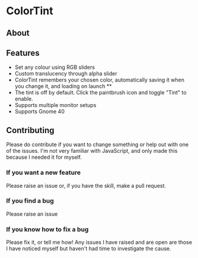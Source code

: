 # ColorTint
## About
## Features
* Set any colour using RGB sliders
* Custom translucency through alpha slider
* ColorTint remembers your chosen color, automatically saving it when you change it, and loading on launch **
* The tint is off by default. Click the paintbrush icon and toggle "Tint" to enable.
* Supports multiple monitor setups
* Supports Gnome 40

## Contributing
Please do contribute if you want to change something or help out with one of the issues. I'm not very familiar with JavaScript, and only made this because I needed it for myself.

### If you want a new feature
Please raise an issue or, if you have the skill, make a pull request.

### If you find a bug
Please raise an issue

### If you know how to fix a bug
Please fix it, or tell me how! Any issues I have raised and are open are those I have noticed myself but haven't had time to investigate the cause.

